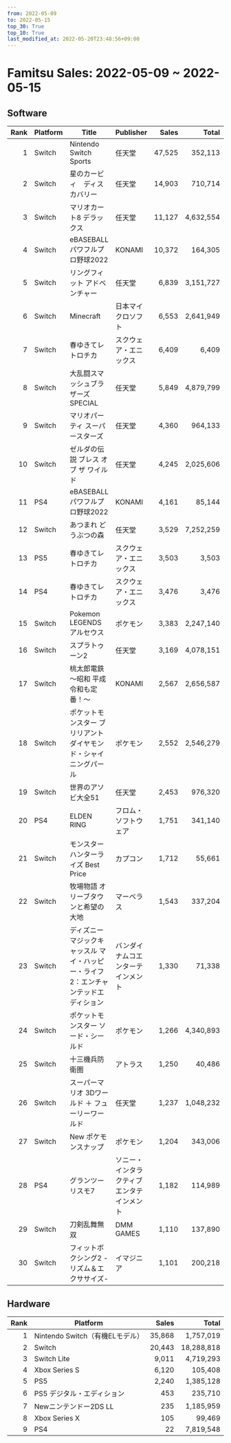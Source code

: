 ```yaml
---
from: 2022-05-09
to: 2022-05-15
top_30: True
top_10: True
last_modified_at: 2022-05-20T23:48:56+09:00
---
```

# Famitsu Sales: 2022-05-09 ~ 2022-05-15
## Software
| Rank | Platform | Title | Publisher | Sales | Total | Rate | New |
| -: | -- | -- | -- | -: | -: | -: | -- |
| 1 | Switch | Nintendo Switch Sports | 任天堂 | 47,525 | 352,113 | 40% |  |
| 2 | Switch | 星のカービィ　ディスカバリー | 任天堂 | 14,903 | 710,714 | 20% |  |
| 3 | Switch | マリオカート8 デラックス | 任天堂 | 11,127 | 4,632,554 | 20% |  |
| 4 | Switch | eBASEBALLパワフルプロ野球2022 | KONAMI | 10,372 | 164,305 | 20% |  |
| 5 | Switch | リングフィット アドベンチャー | 任天堂 | 6,839 | 3,151,727 | 20% |  |
| 6 | Switch | Minecraft | 日本マイクロソフト | 6,553 | 2,641,949 | 20% |  |
| 7 | Switch | 春ゆきてレトロチカ | スクウェア・エニックス | 6,409 | 6,409 | 40% | **New** |
| 8 | Switch | 大乱闘スマッシュブラザーズ SPECIAL | 任天堂 | 5,849 | 4,879,799 | 20% |  |
| 9 | Switch | マリオパーティ スーパースターズ | 任天堂 | 4,360 | 964,133 | 20% |  |
| 10 | Switch | ゼルダの伝説 ブレス オブ ザ ワイルド | 任天堂 | 4,245 | 2,025,606 | 20% |  |
| 11 | PS4 | eBASEBALLパワフルプロ野球2022 | KONAMI | 4,161 | 85,144 | 20% |  |
| 12 | Switch | あつまれ どうぶつの森 | 任天堂 | 3,529 | 7,252,259 | 20% |  |
| 13 | PS5 | 春ゆきてレトロチカ | スクウェア・エニックス | 3,503 | 3,503 | 40% | **New** |
| 14 | PS4 | 春ゆきてレトロチカ | スクウェア・エニックス | 3,476 | 3,476 | 40% | **New** |
| 15 | Switch | Pokemon LEGENDS アルセウス | ポケモン | 3,383 | 2,247,140 | 20% |  |
| 16 | Switch | スプラトゥーン2 | 任天堂 | 3,169 | 4,078,151 | 20% |  |
| 17 | Switch | 桃太郎電鉄 〜昭和 平成 令和も定番！〜 | KONAMI | 2,567 | 2,656,587 | 20% |  |
| 18 | Switch | ポケットモンスター ブリリアントダイヤモンド・シャイニングパール | ポケモン | 2,552 | 2,546,279 | 20% |  |
| 19 | Switch | 世界のアソビ大全51 | 任天堂 | 2,453 | 976,320 | 20% |  |
| 20 | PS4 | ELDEN RING | フロム・ソフトウェア | 1,751 | 341,140 | 20% |  |
| 21 | Switch | モンスターハンターライズ Best Price | カプコン | 1,712 | 55,661 | 20% |  |
| 22 | Switch | 牧場物語 オリーブタウンと希望の大地 | マーベラス | 1,543 | 337,204 | 20% |  |
| 23 | Switch | ディズニー マジックキャッスル マイ・ハッピー・ライフ2：エンチャンテッドエディション | バンダイナムコエンターテインメント | 1,330 | 71,338 | 40% |  |
| 24 | Switch | ポケットモンスター ソード・シールド | ポケモン | 1,266 | 4,340,893 | 20% |  |
| 25 | Switch | 十三機兵防衛圏 | アトラス | 1,250 | 40,486 | 20% |  |
| 26 | Switch | スーパーマリオ 3Dワールド ＋ フューリーワールド | 任天堂 | 1,237 | 1,048,232 | 20% |  |
| 27 | Switch | New ポケモンスナップ | ポケモン | 1,204 | 343,006 | 20% |  |
| 28 | PS4 | グランツーリスモ7 | ソニー・インタラクティブエンタテインメント | 1,182 | 114,989 | 20% |  |
| 29 | Switch | 刀剣乱舞無双 | DMM GAMES | 1,110 | 137,890 | 20% |  |
| 30 | Switch | フィットボクシング2 -リズム＆エクササイズ- | イマジニア | 1,101 | 200,218 | 20% |  |

## Hardware
| Rank | Platform | Sales | Total |
| -: | -- | -: | -: |
| 1 | Nintendo Switch（有機ELモデル） | 35,868 | 1,757,019 |
| 2 | Switch | 20,443 | 18,288,818 |
| 3 | Switch Lite | 9,011 | 4,719,293 |
| 4 | Xbox Series S | 6,120 | 105,408 |
| 5 | PS5 | 2,240 | 1,385,128 |
| 6 | PS5 デジタル・エディション | 453 | 235,710 |
| 7 | Newニンテンドー2DS LL | 235 | 1,185,959 |
| 8 | Xbox Series X | 105 | 99,469 |
| 9 | PS4 | 22 | 7,819,548 |